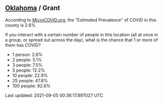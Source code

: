 
## [Oklahoma](/united-states/oklahoma) / Grant

According to [MicroCOVID.org](http://microcovid.org),
the "Estimated Prevalence" of COVID in this county is 2.6%

If you interact with a certain number of people in this location
(all at once in a group, or spread out across the day), what is the chance that
1 or more of them has COVID?

- 1 person: 2.6%
- 2 people: 5.1%
- 3 people: 7.5%
- 5 people: 12.2%
- 10 people: 22.9%
- 25 people: 47.8%
- 100 people: 92.6%

Last updated: 2021-09-05 00:36:17.897027 UTC
